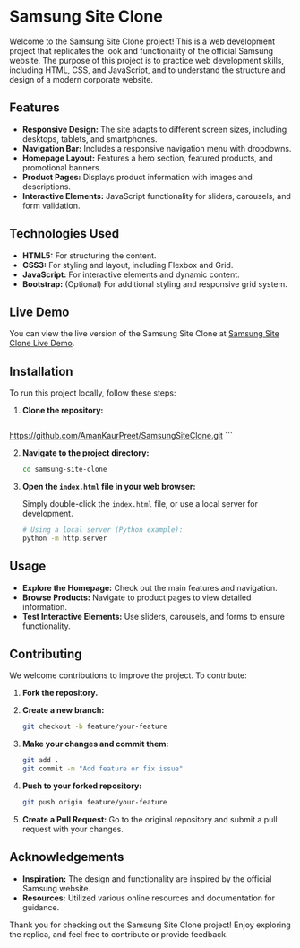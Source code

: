 # Samsung Site Clone

Welcome to the Samsung Site Clone project! This is a web development project that replicates the look and functionality of the official Samsung website. The purpose of this project is to practice web development skills, including HTML, CSS, and JavaScript, and to understand the structure and design of a modern corporate website.

## Features

- **Responsive Design:** The site adapts to different screen sizes, including desktops, tablets, and smartphones.
- **Navigation Bar:** Includes a responsive navigation menu with dropdowns.
- **Homepage Layout:** Features a hero section, featured products, and promotional banners.
- **Product Pages:** Displays product information with images and descriptions.
- **Interactive Elements:** JavaScript functionality for sliders, carousels, and form validation.

## Technologies Used

- **HTML5:** For structuring the content.
- **CSS3:** For styling and layout, including Flexbox and Grid.
- **JavaScript:** For interactive elements and dynamic content.
- **Bootstrap:** (Optional) For additional styling and responsive grid system.


## Live Demo

You can view the live version of the Samsung Site Clone at [Samsung Site Clone Live Demo](https://amankaurpreet.github.io/SamsungSiteClone/).


## Installation

To run this project locally, follow these steps:

1. **Clone the repository:**

    ```bash
  https://github.com/AmanKaurPreet/SamsungSiteClone.git
    ```

2. **Navigate to the project directory:**

    ```bash
    cd samsung-site-clone
    ```

3. **Open the `index.html` file in your web browser:**

    Simply double-click the `index.html` file, or use a local server for development.

    ```bash
    # Using a local server (Python example):
    python -m http.server
    ```

## Usage

- **Explore the Homepage:** Check out the main features and navigation.
- **Browse Products:** Navigate to product pages to view detailed information.
- **Test Interactive Elements:** Use sliders, carousels, and forms to ensure functionality.

## Contributing

We welcome contributions to improve the project. To contribute:

1. **Fork the repository.**
2. **Create a new branch:**

    ```bash
    git checkout -b feature/your-feature
    ```

3. **Make your changes and commit them:**

    ```bash
    git add .
    git commit -m "Add feature or fix issue"
    ```

4. **Push to your forked repository:**

    ```bash
    git push origin feature/your-feature
    ```

5. **Create a Pull Request:** Go to the original repository and submit a pull request with your changes.


## Acknowledgements

- **Inspiration:** The design and functionality are inspired by the official Samsung website.
- **Resources:** Utilized various online resources and documentation for guidance.


Thank you for checking out the Samsung Site Clone project! Enjoy exploring the replica, and feel free to contribute or provide feedback.

